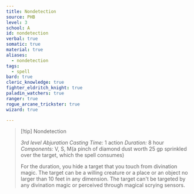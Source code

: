 ```yaml
---
title: Nondetection
source: PHB
level: 3
school: A
id: nondetection
verbal: true
somatic: true
material: true
aliases:
  - nondetection
tags:
  - spell
bard: true
cleric_knowledge: true
fighter_eldritch_knight: true
paladin_watchers: true
ranger: true
rogue_arcane_trickster: true
wizard: true

---
```

>[!tip] Nondetection
>
> *3rd level Abjuration*
> *Casting Time:* 1 action
> *Duration:* 8 hour
> *Components:* V, S, M(a pinch of diamond dust worth 25 gp sprinkled over the target, which the spell consumes)
>
>For the duration, you hide a target that you touch from divination magic. The target can be a willing creature or a place or an object no larger than 10 feet in any dimension. The target can't be targeted by any divination magic or perceived through magical scrying sensors.
>

